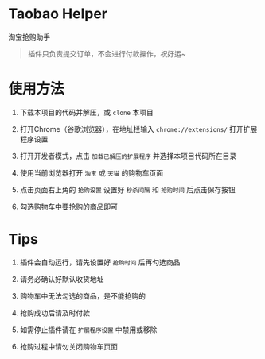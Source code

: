 # Taobao Helper

淘宝抢购助手

> 插件只负责提交订单，不会进行付款操作，祝好运~

# 使用方法
  
  1. 下载本项目的代码并解压，或 `clone` 本项目

  2. 打开Chrome（谷歌浏览器），在地址栏输入 `chrome://extensions/` 打开扩展程序设置

  3. 打开开发者模式，点击 `加载已解压的扩展程序` 并选择本项目代码所在目录

  4. 使用当前浏览器打开 `淘宝` 或 `天猫` 的购物车页面

  5. 点击页面右上角的 `抢购设置` 设置好 `秒杀间隔` 和 `抢购时间` 后点击保存按钮

  6. 勾选购物车中要抢购的商品即可

# Tips

  1. 插件会自动运行，请先设置好 `抢购时间` 后再勾选商品

  2. 请务必确认好默认收货地址

  3. 购物车中无法勾选的商品，是不能抢购的

  4. 抢购成功后请及时付款

  5. 如需停止插件请在 `扩展程序设置` 中禁用或移除

  6. 抢购过程中请勿关闭购物车页面
